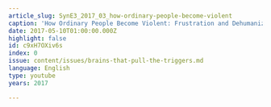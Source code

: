 ```yaml
---
article_slug: SynE3_2017_03_how-ordinary-people-become-violent
caption: 'How Ordinary People Become Violent: Frustration and Dehumanization'
date: 2017-05-10T01:00:00.000Z
highlight: false
id: c9xH7OXiv6s
index: 0
issue: content/issues/brains-that-pull-the-triggers.md
language: English
type: youtube
years: 2017

---
```

